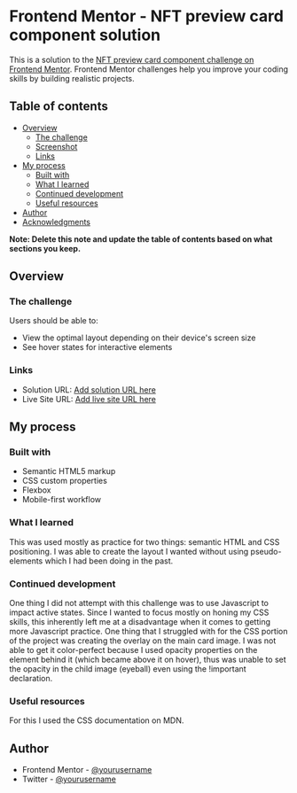 # Frontend Mentor - NFT preview card component solution

This is a solution to the [NFT preview card component challenge on Frontend Mentor](https://www.frontendmentor.io/challenges/nft-preview-card-component-SbdUL_w0U). Frontend Mentor challenges help you improve your coding skills by building realistic projects.

## Table of contents

- [Overview](#overview)
  - [The challenge](#the-challenge)
  - [Screenshot](#screenshot)
  - [Links](#links)
- [My process](#my-process)
  - [Built with](#built-with)
  - [What I learned](#what-i-learned)
  - [Continued development](#continued-development)
  - [Useful resources](#useful-resources)
- [Author](#author)
- [Acknowledgments](#acknowledgments)

**Note: Delete this note and update the table of contents based on what sections you keep.**

## Overview

### The challenge

Users should be able to:

- View the optimal layout depending on their device's screen size
- See hover states for interactive elements

### Links

- Solution URL: [Add solution URL here](https://github.com/clinto-bean/NFT-Preview-Card)
- Live Site URL: [Add live site URL here](TBD)

## My process

### Built with

- Semantic HTML5 markup
- CSS custom properties
- Flexbox
- Mobile-first workflow

### What I learned

This was used mostly as practice for two things: semantic HTML and CSS positioning. I was able to create the layout I wanted without using pseudo-elements which I had been doing in the past.

### Continued development

One thing I did not attempt with this challenge was to use Javascript to impact active states. Since I wanted to focus mostly on honing my CSS skills, this inherently left me at a disadvantage when it comes to getting more Javascript practice. One thing that I struggled with for the CSS portion of the project was creating the overlay on the main card image. I was not able to get it color-perfect because I used opacity properties on the element behind it (which became above it on hover), thus was unable to set the opacity in the child image (eyeball) even using the !important declaration.

### Useful resources

For this I used the CSS documentation on MDN.

## Author

- Frontend Mentor - [@yourusername](https://www.frontendmentor.io/profile/clintonclark1995)
- Twitter - [@yourusername](https://www.twitter.com/_clintobean)
